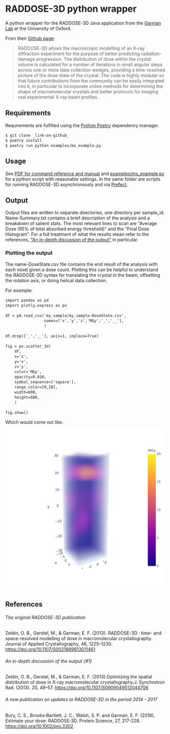 # RADDOSE-3D python wrapper
A python wrapper for the RADDOSE-3D Java application from the [Garman Lab](https://www.bioch.ox.ac.uk/garmangroup) at the University of Oxford.

From their [Github page](https://github.com/GarmanGroup/RADDOSE-3D):
>RADDOSE-3D allows the macroscopic modelling of an X-ray diffraction experiment for the purpose of better predicting radiation-damage progression. The distribution of dose within the crystal volume is calculated for a number of iterations in small angular steps across one or more data collection wedges, providing a time-resolved picture of the dose state of the crystal. The code is highly modular so that future contributions from the community can be easily integrated into it, in particular to incorporate online methods for determining the shape of macromolecular crystals and better protocols for imaging real experimental X-ray beam profiles.

## Requirements
Requirements are fulfilled using the [Python Poetry](https://python-poetry.org/) dependency manager.
```
$ git clone _link-on-github_
$ poetry install
$ poetry run python examples/mx_example.py
```


## Usage
See [PDF for command reference and manual](RADDOSE-3D-user-guide.pdf) and [examples/mx_example.py](examples/mx_example.py) for a python script with reasonable settings. In the same folder are scripts for running RADDOSE-3D asynchronously and via [Prefect](https://www.prefect.io/).

## Output
Output files are written to separate directories, one directory per sample_id. Name-Summary.txt contains a brief description of the analysis and a breakdown of salient stats. The most relevant lines to scan are "Average Dose (95% of total absorbed energy threshold)" and the "Final Dose Histogram". For a full treatment of what the results mean refer to the references, ["An in-depth discussion of the output"](#1) in particular.

### Plotting the output
The name-DoseState.csv file contains the end result of the analysis with each voxel given a dose count. Plotting this can be helpful to understand the RADDOSE-3D syntax for translating the crystal in the beam, offsetting the rotation axis, or doing helical data collection.

For example:

```
import pandas as pd
import plotly.express as px

df = pd.read_csv('my_sample/my_sample-DoseState.csv',
                 names=['x','y','z','MGy','_','__'],
                 )

df.drop(['_','__'], axis=1, inplace=True)

fig = px.scatter_3d(
    df,
    x='z',
    y='x',
    z='y',
    color='MGy',
    opacity=0.010,
    symbol_sequence=['square'],
    range_color=[0,20],
    width=600,
    height=600,
    )

fig.show()
```

Which would come out like:

![3Dplot](examples/3Dplot.png)

## References
###### The original RADDOSE-3D publication
Zeldin, O. B., Gerstel, M., & Garman, E. F. (2013). RADDOSE-3D : time- and space-resolved modelling of dose in macromolecular crystallography. Journal of Applied Crystallography, 46, 1225–1230. https://doi.org/10.1107/S0021889813011461

###### An in-depth discussion of the output {#1}
Zeldin, O. B., Gerstel, M., & Garman, E. F. (2013).Optimizing the spatial distribution of dose in X-ray macromolecular crystallography.J. Synchrotron Rad. (2013). 20, 49–57. https://doi.org/10.1107/S0909049512044706

###### A new publication on updates to RADDOSE-3D in the period 2014 - 2017
Bury, C. S., Brooks‐Bartlett, J. C., Walsh, S. P. and Garman, E. F. (2018), Estimate your dose: RADDOSE‐3D. Protein Science, 27, 217-228. https://doi.org/10.1002/pro.3302

